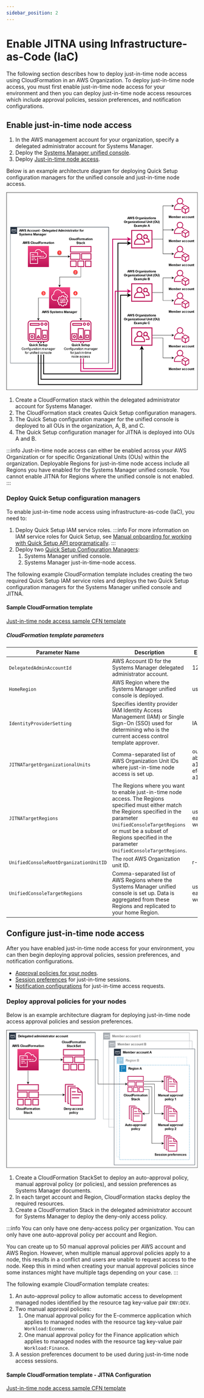 ```yaml
---
sidebar_position: 2
---
```


# Enable JITNA using Infrastructure-as-Code (IaC)

The following section describes how to deploy just-in-time node access using CloudFormation in an AWS Organization. To deploy just-in-time node access, you must first enable just-in-time node access for your environment and then you can deploy just-in-time node access resources which include approval policies, session preferences, and notification configurations.

## Enable just-in-time node access

1. In the AWS management account for your organization, specify a delegated administrator account for Systems Manager.
1. Deploy the [Systems Manager unified console](https://docs.aws.amazon.com/systems-manager/latest/userguide/systems-manager-setting-up-organizations.html).
1. Deploy [Just-in-time node access](https://docs.aws.amazon.com/systems-manager/latest/userguide/systems-manager-just-in-time-node-access.html).

Below is an example architecture diagram for deploying Quick Setup configuration managers for the unified console and just-in-time node access.

![Example architecture diagram for deploying Quick Setup configuration managers for the unified console and just-in-time node access](/img/recipes/centralized-operations-management/just-in-time-node-access/jitna-organization.png "Just-in-time node access architecture diagram")

1. Create a CloudFormation stack within the delegated administrator account for Systems Manager.
1. The CloudFormation stack creates Quick Setup configuration managers.
1. The Quick Setup configuration manager for the unified console is deployed to all OUs in the organization, A, B, and C.
1. The Quick Setup configuration manager for JITNA is deployed into OUs A and B.

:::info
Just-in-time node access can either be enabled across your AWS Organization or for specific Organizational Units (OUs) within the organization. Deployable Regions for just-in-time node access include all Regions you have enabled for the Systems Manager unified console. You cannot enable JITNA for Regions where the unified console is not enabled.
:::

### Deploy Quick Setup configuration managers

To enable just-in-time node access using infrastructure-as-code (IaC), you need to:

1. Deploy Quick Setup IAM service roles.
    :::info
    For more information on IAM service roles for Quick Setup, see [Manual onboarding for working with Quick Setup API programatically](https://docs.aws.amazon.com/systems-manager/latest/userguide/quick-setup-getting-started.html#quick-setup-api-manual-onboarding).
    :::
1. Deploy two [Quick Setup Configuration Managers](https://docs.aws.amazon.com/AWSCloudFormation/latest/UserGuide/aws-resource-ssmquicksetup-configurationmanager.html):
    1. Systems Manager unified console.
    1. Systems Manager just-in-time-node access.

The following example CloudFormation template includes creating the two required Quick Setup IAM service roles and deploys the two Quick Setup configuration managers for the Systems Manager unified console and JITNA.

#### Sample CloudFormation template

[Just-in-time node access sample CFN template](/cloud-operations-best-practices/static/cfn-templates/just-in-time-node-access/just-in-time-quick-setup-cfn-template.yaml)

##### CloudFormation template parameters

| Parameter Name | Description | Example value |
| -------------- | ----------- | ------------- |
| `DelegatedAdminAccountId` | AWS Account ID for the Systems Manager delegated administrator account. | 123456789012 |
| `HomeRegion` | AWS Region where the Systems Manager unified console is deployed. | us-east-1 |
| `IdentityProviderSetting` | Specifies identity provider IAM Identity Access Management (IAM) or Single Sign-On (SSO) used for determining who is the current access control template approver. | IAM |
| `JITNATargetOrganizationalUnits` | Comma-separated list of AWS Organization Unit IDs where just-in-time node access is set up. | ou-a1b2-abcd1234,ou-a1b2-efgh1234,ou-a1b2-hijk1234 |
| `JITNATargetRegions` | The Regions where you want to enable just-in-time node access. The Regions specified must either match the Regions specified in the parameter `UnifiedConsoleTargetRegions` or must be a subset of Regions specified in the parameter `UnifiedConsoleTargetRegions`. | us-east-1,us-east-2,us-west-2 |
| `UnifiedConsoleRootOrganizationUnitID` | The root AWS Organization unit ID. | r-abcd |
| `UnifiedConsoleTargetRegions` | Comma-separated list of AWS Regions where the Systems Manager unified console is set up. Data is aggregated from these Regions and replicated to your home Region. | us-east-1,us-east-2,us-west-2 |

## Configure just-in-time node access

After you have enabled just-in-time node access for your environment, you can then begin deploying approval policies, session preferences, and notification configurations.

* [Approval policies for your nodes](https://docs.aws.amazon.com/systems-manager/latest/userguide/systems-manager-just-in-time-node-access-approval-policies.html).
* [Session preferences](https://docs.aws.amazon.com/systems-manager/latest/userguide/systems-manager-just-in-time-node-access-session-preferences.html) for just-in-time sessions.
* [Notification configurations](https://docs.aws.amazon.com/systems-manager/latest/userguide/systems-manager-just-in-time-node-access-notifications.html) for just-in-time access requests.

### Deploy approval policies for your nodes

Below is an example architecture diagram for deploying just-in-time node access approval policies and session preferences.

![Example architecture diagram for deploying just-in-time node access approval policies and session preferences](/img/recipes/centralized-operations-management/just-in-time-node-access/jitna-resources.png "Just-in-time node access approval policies and preferences architecture diagram")

1. Create a CloudFormation StackSet to deploy an auto-approval policy, manual approval policy (or policies), and session preferences as Systems Manager documents.
1. In each target account and Region, CloudFormation stacks deploy the required resources.
1. Create a CloudFormation Stack in the delegated administrator account for Systems Manager to deploy the deny-only access policy.

:::info
You can only have one deny-access policy per organization. You can only have one auto-approval policy per account and Region.

You can create up to 50 manual approval policies per AWS account and AWS Region. However, when multiple manual approval policies apply to a node, this results in a conflict and users are unable to request access to the node. Keep this in mind when creating your manual approval policies since some instances might have multiple tags depending on your case.
:::

The following example CloudFormation template creates:

1. An auto-approval policy to allow automatic access to development managed nodes identified by the resource tag key-value pair `ENV:DEV`.
1. Two manual approval policies:
    1. One manual approval policy for the E-commerce application which applies to managed nodes with the resource tag key-value pair `Workload:Ecommerce`.
    1. One manual approval policy for the Finance application which applies to managed nodes with the resource tag key-value pair `Workload:Finance`.
1. A session preferences document to be used during just-in-time node access sessions.

#### Sample CloudFormation template - JITNA Configuration

[Just-in-time node access sample CFN template](/cloud-operations-best-practices/static/cfn-templates/just-in-time-node-access/just-in-time-quick-setup-cfn-template.yaml)
